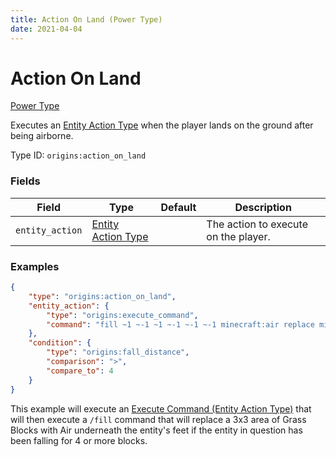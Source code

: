 ```yaml
---
title: Action On Land (Power Type)
date: 2021-04-04
---
```


# Action On Land

[Power Type](../power_types.md)

Executes an [Entity Action Type](../entity_action_types.md) when the player lands on the ground after being airborne.

Type ID: `origins:action_on_land`


### Fields

Field  | Type | Default | Description
-------|------|---------|-------------
`entity_action` | [Entity Action Type](../entity_action_types.md) | | The action to execute on the player.



### Examples

```json
{
    "type": "origins:action_on_land",
    "entity_action": {
        "type": "origins:execute_command",
        "command": "fill ~1 ~-1 ~1 ~-1 ~-1 ~-1 minecraft:air replace minecraft:grass_block"
    },
    "condition": {
        "type": "origins:fall_distance",
        "comparison": ">",
        "compare_to": 4
    }
}
```

This example will execute an [Execute Command (Entity Action Type)](../entity_action_types/execute_command.md) that will then execute a `/fill` command that will replace a 3x3 area of Grass Blocks with Air underneath the entity's feet if the entity in question has been falling for 4 or more blocks.
